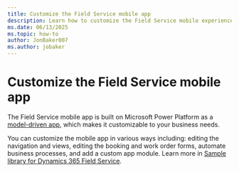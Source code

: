 ```yaml
---
title: Customize the Field Service mobile app
description: Learn how to customize the Field Service mobile experience.
ms.date: 06/13/2025
ms.topic: how-to
author: JonBaker007
ms.author: jobaker
---
```


# Customize the Field Service mobile app

The Field Service mobile app is built on Microsoft Power Platform as a [model-driven app](/powerapps/maker/model-driven-apps/model-driven-app-overview), which makes it customizable to your business needs.

You can customize the mobile app in various ways including: editing the navigation and views, editing the booking and work order forms, automate business processes, and add a custom app module. Learn more in [Sample library for Dynamics 365 Field Service](/dynamics365/guidance/resources/fs-component-library).